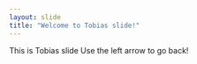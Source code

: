 ```yaml
---
layout: slide
title: "Welcome to Tobias slide!"
---
```

This is Tobias slide
Use the left arrow to go back!
